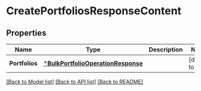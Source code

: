 # CreatePortfoliosResponseContent

## Properties
Name | Type | Description | Notes
------------ | ------------- | ------------- | -------------
**Portfolios** | [***BulkPortfolioOperationResponse**](BulkPortfolioOperationResponse.md) |  | [default to null]

[[Back to Model list]](../README.md#documentation-for-models) [[Back to API list]](../README.md#documentation-for-api-endpoints) [[Back to README]](../README.md)

